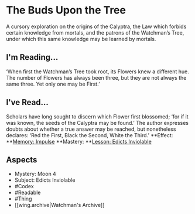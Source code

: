 # The Buds Upon the Tree
A cursory exploration on the origins of the Calyptra, the Law which forbids certain knowledge from mortals, and the patrons of the Watchman’s Tree, under which this same knowledge may be learned by mortals.
## I'm Reading...
‘When first the Watchman’s Tree took root, its Flowers knew a different hue. The number of Flowers has always been three, but they are not always the same three. Yet only one may be First.’
## I've Read...
Scholars have long sought to discern which Flower first blossomed; ‘for if it was known, the seeds of the Calyptra may be found.’ The author expresses doubts about whether a true answer may be reached, but nonetheless declares: ‘Red the First, Black the Second, White the Third.’
**Effect: **[Memory: Impulse](https://uadaf.theevilroot.xyz/rowenarium/element/mem.impulse)
**Mastery: **[Lesson: Edicts Inviolable](https://uadaf.theevilroot.xyz/rowenarium/element/x.edictsinviolable)
## Aspects
- Mystery: Moon 4
- Subject: Edicts Inviolable
- #Codex
- #Readable
- #Thing
- [[wing.archive|Watchman's Archive]]